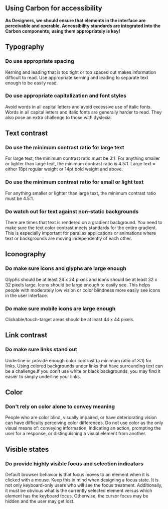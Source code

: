 ## Using Carbon for accessibility

**As Designers, we should ensure that elements in the interface are perceivable and operable. Accessibility standards are integrated into the Carbon components; using them appropriately is key!**

## Typography

### Do use appropriate spacing

Kerning and leading that is too tight or too spaced out makes information difficult to read. Use appropriate kerning and leading to separate text enough to be easily read.

<div data-insert-component="DosAndDonts13"></div>

### Do use appropriate capitalization and font styles

Avoid words in all capital letters and avoid excessive use of italic fonts. Words in all capital letters and italic fonts are generally harder to read. They also pose an extra challenge to those with dyslexia.

<div data-insert-component="DosAndDonts14"></div>

## Text contrast

### Do use the minimum contrast ratio for large text

For large text, the minimum contrast ratio must be 3:1. For anything smaller or lighter than large text, the minimum contrast ratio is 4.5:1. Large text = either 18pt regular weight or 14pt bold weight and above.

<div data-insert-component="DosAndDonts15"></div>

### Do use the minimum contrast ratio for small or light text

For anything smaller or lighter than large text, the minimum contrast ratio must be 4.5:1.

<div data-insert-component="DosAndDonts16"></div>

### Do watch out for text against non-static backgrounds

There are times that text is rendered on a gradient background. You need to make sure the text color contrast meets standards for the entire gradient. This is especially important for parallax applications or animations where text or backgrounds are moving independently of each other.

<div data-insert-component="DosAndDonts17"></div>

## Iconography

### Do make sure icons and glyphs are large enough

Glyphs should be at least 24 x 24 pixels and icons should be at least 32 x 32 pixels large. Icons should be large enough to easily see. This helps people with moderately low vision or color blindness more easily see icons in the user interface.

### Do make sure mobile icons are large enough

Clickable/touch-target areas should be at least 44 x 44 pixels.

<div data-insert-component="DosAndDonts18"></div>

## Link contrast

### Do make sure links stand out

Underline or provide enough color contrast (a minimum ratio of 3:1) for links. Using colored backgrounds under links that have surrounding text can be a challenge.If you don’t use white or black backgrounds, you may find it easier to simply underline your links.

<div data-insert-component="DosAndDonts19"></div>

## Color

### Don't rely on color alone to convey meaning

People who are color blind, visually impaired, or have deteriorating vision can have difficulty perceiving color differences. Do not use color as the only visual means of: conveying information, indicating an action, prompting the user for a response, or distinguishing a visual element from another.

<div data-insert-component="DosAndDonts20"></div>

## Visible states

### Do provide highly visible focus and selection indicators

Default browser behavior is that focus moves to an element when it is clicked with a mouse. Keep this in mind when designing a focus state. It is not only keyboard-only users who will see the focus treatment. Additionally, it must be obvious what is the currently selected element versus which element has the keyboard focus. Otherwise, the cursor focus may be hidden and the user may get lost.

<div data-insert-component="DosAndDonts21"></div>
